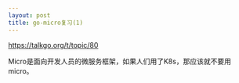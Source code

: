 ```yaml
---
layout: post
title: go-micro复习(1)
---
```


https://talkgo.org/t/topic/80

Micro是面向开发人员的微服务框架，如果人们用了K8s，那应该就不要用micro。


